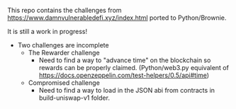 This repo contains the challenges from https://www.damnvulnerabledefi.xyz/index.html ported to Python/Brownie.

It is still a work in progress!

- Two challenges are incomplete
    - The Rewarder challenge
        - Need to find a way to "advance time" on the blockchain so rewards can be properly claimed. (Python/web3.py equivalent of https://docs.openzeppelin.com/test-helpers/0.5/api#time)
    - Compromised challenge
        - Need to find a way to load in the JSON abi from contracts in build-uniswap-v1 folder.
